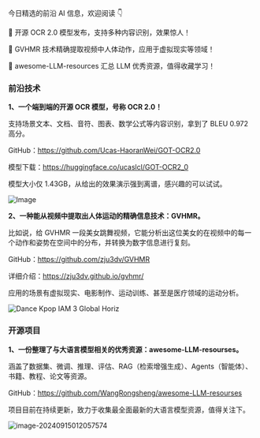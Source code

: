 今日精选的前沿 AI 信息，欢迎阅读 👇

📖 开源 OCR 2.0 模型发布，支持多种内容识别，效果惊人！

🕺 GVHMR 技术精确提取视频中人体动作，应用于虚拟现实等领域！

🌟 awesome-LLM-resources 汇总 LLM 优秀资源，值得收藏学习！



### 前沿技术

**1、一个端到端的开源 OCR 模型，号称 OCR 2.0！**

支持场景文本、文档、音符、图表、数学公式等内容识别，拿到了 BLEU 0.972 高分。

GitHub：https://github.com/Ucas-HaoranWei/GOT-OCR2.0

模型下载：https://huggingface.co/ucaslcl/GOT-OCR2_0

模型大小仅 1.43GB，从给出的效果演示强到离谱，感兴趣的可以试试。

![Image](https://cdn.jsdelivr.net/gh/freelander/oss@master/baodian/2024-09-15/GXfR95MbwAAu2Pa.jpeg)

**2、一种能从视频中提取出人体运动的精确信息技术：GVHMR。**

比如说，给 GVHMR 一段美女跳舞视频，它能分析出这位美女的在视频中的每一个动作和姿势在空间中的分布，并转换为数字信息进行复刻。

GitHub：https://github.com/zju3dv/GVHMR

详细介绍：https://zju3dv.github.io/gvhmr/

应用的场景有虚拟现实、电影制作、运动训练、甚至是医疗领域的运动分析。

![Dance Kpop IAM 3 Global Horiz](https://cdn.jsdelivr.net/gh/freelander/oss@master/ai-daily/2024-09-15/Dance%20Kpop%20IAM%203%20Global%20Horiz.gif)





### 开源项目

**1、一份整理了与大语言模型相关的优秀资源：awesome-LLM-resourses。**

涵盖了数据集、微调、推理、评估、RAG（检索增强生成）、Agents（智能体）、书籍、教程、论文等资源。

GitHub：https://github.com/WangRongsheng/awesome-LLM-resourses

项目目前在持续更新，致力于收集最全面最新的大语言模型资源，值得关注下。

![image-20240915012057574](https://cdn.jsdelivr.net/gh/freelander/oss@master/ai-daily/2024-09-15/image-20240915012057574.png)
